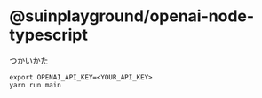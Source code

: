 # @suinplayground/openai-node-typescript

つかいかた

```
export OPENAI_API_KEY=<YOUR_API_KEY>
yarn run main
```
